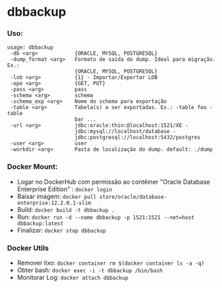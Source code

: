 # dbbackup

### Uso:
```
usage: dbbackup
 -db <arg>            {ORACLE, MYSQL, POSTGRESQL}
 -dump_format <arg>   Formato de saída do dump. Ideal para migração. Ex.:
                      {ORACLE, MYSQL, POSTGRESQL}
 -lob <arg>           {1} - Importar/Exportar LOB
 -ope <arg>           {GET, PUT}
 -pass <arg>          pass
 -schema <arg>        schema
 -schema_exp <arg>    Nome do schema para exportação
 -table <arg>         Tabela(s) a ser exportadas. Ex.: -table foo -table
                      bar ...
 -url <arg>           jdbc:oracle:thin:@localhost:1521/XE -
                      jdbc:mysql://localhost/database -
                      jdbc:postgresql://localhost:5432/postgres
 -user <arg>          user
 -workdir <arg>       Pasta de localização do dump. default: ./dump
```

### Docker Mount:
- Logar no DockerHub com permissão ao contêiner "Oracle Database Enterprise Edition" : `docker login`
- Baixar imagem: `docker pull store/oracle/database-enterprise:12.2.0.1-slim`
- Build: `docker build -t dbbackup .`
- Run: `docker run -d --name dbbackup -p 1521:1521 --net=host dbbackup:latest`
- Finalizar: `docker stop dbbackup`

### Docker Utils
- Remover lixo: `docker container rm $(docker container ls -a -q)`
- Obter bash: `docker exec -i -t dbbackup /bin/bash`
- Monitorar Log: `docker attach dbbackup`